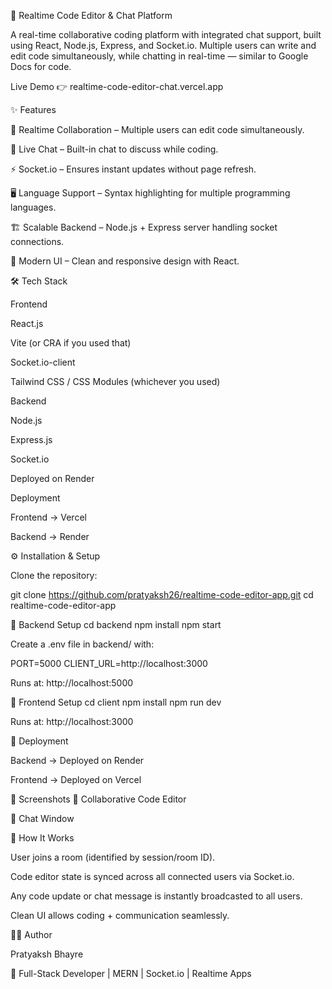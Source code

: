 🚀 Realtime Code Editor & Chat Platform

A real-time collaborative coding platform with integrated chat support, built using React, Node.js, Express, and Socket.io.
Multiple users can write and edit code simultaneously, while chatting in real-time — similar to Google Docs for code.

Live Demo 👉 realtime-code-editor-chat.vercel.app

✨ Features

🔗 Realtime Collaboration – Multiple users can edit code simultaneously.

💬 Live Chat – Built-in chat to discuss while coding.

⚡ Socket.io – Ensures instant updates without page refresh.

🖥️ Language Support – Syntax highlighting for multiple programming languages.

🏗️ Scalable Backend – Node.js + Express server handling socket connections.

🎨 Modern UI – Clean and responsive design with React.

🛠️ Tech Stack

Frontend

React.js

Vite (or CRA if you used that)

Socket.io-client

Tailwind CSS / CSS Modules (whichever you used)

Backend

Node.js

Express.js

Socket.io

Deployed on Render

Deployment

Frontend → Vercel

Backend → Render

⚙️ Installation & Setup

Clone the repository:

git clone https://github.com/pratyaksh26/realtime-code-editor-app.git
cd realtime-code-editor-app

🔹 Backend Setup
cd backend
npm install
npm start


Create a .env file in backend/ with:

PORT=5000
CLIENT_URL=http://localhost:3000


Runs at: http://localhost:5000

🔹 Frontend Setup
cd client
npm install
npm run dev


Runs at: http://localhost:3000

🚀 Deployment

Backend → Deployed on Render

Frontend → Deployed on Vercel

📸 Screenshots
🔹 Collaborative Code Editor

🔹 Chat Window

📖 How It Works

User joins a room (identified by session/room ID).

Code editor state is synced across all connected users via Socket.io.

Any code update or chat message is instantly broadcasted to all users.

Clean UI allows coding + communication seamlessly.

👨‍💻 Author

Pratyaksh Bhayre

💼 Full-Stack Developer | MERN | Socket.io | Realtime Apps
